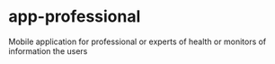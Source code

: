 # app-professional
Mobile application for professional or experts of health or monitors of information the users
